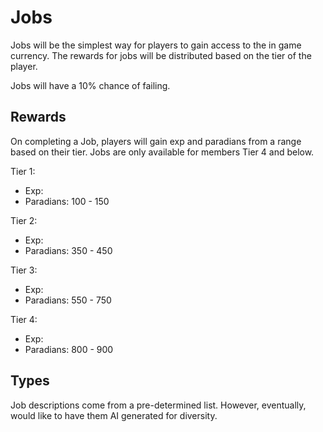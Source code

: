# Jobs

Jobs will be the simplest way for players to gain access to the in game currency.
The rewards for jobs will be distributed based on the tier of the player.

Jobs will have a 10% chance of failing.

## Rewards

On completing a Job, players will gain exp and paradians from a range based on their tier.
Jobs are only available for members Tier 4 and below.

Tier 1:

- Exp:
- Paradians: 100 - 150

Tier 2:

- Exp:
- Paradians: 350 - 450

Tier 3:

- Exp:
- Paradians: 550 - 750

Tier 4:

- Exp:
- Paradians: 800 - 900

## Types

Job descriptions come from a pre-determined list. However, eventually, would like to have them AI generated for diversity.
